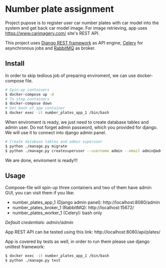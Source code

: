 ﻿# Number plate assignment

Project pupose is to register user car number plates with car model into the system and get back car model image. For image retrieving, app uses https://www.carimagery.com/ site's REST API. 

This project uses [Django REST framework](chttps://www.django-rest-framework.org/) as API engine, [Celery](https://celery.com) for asynchronous jobs and [RabbitMQ](https://rabbitmq.com) as broker.

## Install

In order to skip tedious job of preparing enviroment, we can use docker-compose file.
```bash
# Spin-up containers
$ docker-compose up -d
# To stop containers
$ docker-compose down
# Get bash of app container
$ docker exec -it number_plates_app_1 /bin/bash
```

When enviroment is ready, we just need to create database tables and admin user. Do not forget admin password, which you provided for django. We will use it to connect into django admin panel.
```bash
# Create database tables and admin superuser 
$ python ./manage.py migrate
$ python ./manage.py createsuperuser --username admin --email admin@admin.com
```
We are done, enviroment is ready!!!

## Usage

Compose-file will spin-up three containers and two of them have admin GUI, you can visit them if you like:
* number_plates_app_1 (Django admin panel): http://localhost:8080/admin
* number_plates_broker_1 (RabbitMQ): http://localhost:15672/
* number_plates_worker_1 (Celery): bash only

*Default credentials: admin/admin*

App REST API can be tested using this link:
http://localhost:8080/api/plates/

App is covered by tests as well, in order to run them please use django unittest framework:
```bash
$ docker exec -it number_plates_app_1 /bin/bash
$ python ./manage.py test
```
